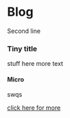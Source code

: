# Blog
Second line

### Tiny title

stuff here
more text

#### Micro

swqs

[click here for more](file2.md)
